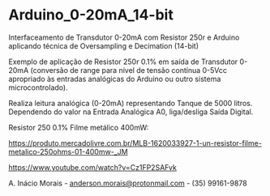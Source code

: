 # Arduino_0-20mA_14-bit
Interfaceamento de Transdutor 0-20mA com Resistor 250r e Arduino aplicando técnica de Oversampling e Decimation (14-bit)

Exemplo de aplicação de Resistor 250r 0.1% em saída de Transdutor 0-20mA (conversão de range para nível de tensão contínua 0-5Vcc apropriado às entradas analógicas do Arduino ou outro sistema microcontrolado).

Realiza leitura analógica (0-20mA) representando Tanque de 5000 litros. Dependendo do valor na Entrada Analógica A0, liga/desliga Saída Digital.

Resistor 250 0.1% Filme metálico 400mW:

https://produto.mercadolivre.com.br/MLB-1620033927-1-un-resistor-filme-metalico-250ohms-01-400mw-_JM

https://www.youtube.com/watch?v=Cz1FP2SAFvk

A. Inácio Morais - anderson.morais@protonmail.com - (35) 99161-9878
